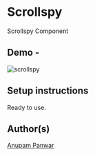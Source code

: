 # Scrollspy
Scrollspy Component

## Demo -

![scrollspy](https://user-images.githubusercontent.com/65714751/122650526-20561280-d151-11eb-82f3-b0f578488312.gif)


## Setup instructions

Ready to use.

## Author(s)

[Anupam Panwar](https://github.com/Anupam-Panwar)
